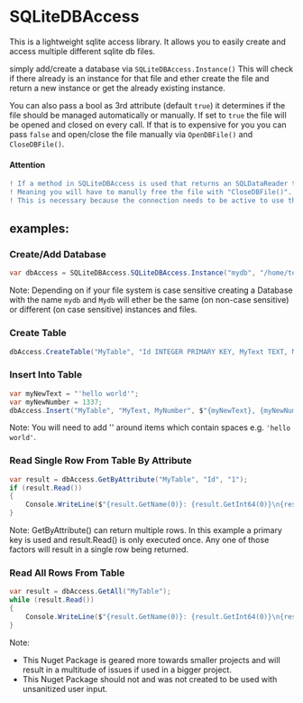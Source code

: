 # SQLiteDBAccess

This is a lightweight sqlite access library.
It allows you to easily create and access multiple different sqlite db files.

simply add/create a database via `SQLiteDBAccess.Instance()` This will check if there already is an instance for that file and ether create the file and return a new instance or get the already existing instance. 

You can also pass a bool as 3rd attribute (default `true`) it determines if the file should be managed automatically or manually. If set to `true` the file will be opened and closed on every call. If that is to expensive for you you can pass `false` and open/close the file manually via `OpenDBFile()` and `CloseDBFile()`.

#### **Attention**
```diff
! If a method in SQLiteDBAccess is used that returns an SQLDataReader the connection will not be closed even if file management is enabled. 
! Meaning you will have to manully free the file with "CloseDBFile()".
! This is necessary because the connection needs to be active to use the reader.
```
## examples:

### Create/Add Database
```csharp
var dbAccess = SQLiteDBAccess.SQLiteDBAccess.Instance("mydb", "/home/teddy"); // on windows path would be "C:/Users/teddy"
```

Note: 
Depending on if your file system is case sensitive creating a Database with the name `mydb` and `Mydb` will ether be the same (on non-case sensitive) or different (on case sensitive) instances and files.

### Create Table
````csharp
dbAccess.CreateTable("MyTable", "Id INTEGER PRIMARY KEY, MyText TEXT, MyNumber INTEGER");
````

### Insert Into Table
````csharp
var myNewText = "'hello world'";
var myNewNumber = 1337;
dbAccess.Insert("MyTable", "MyText, MyNumber", $"{myNewText}, {myNewNumber}");
````

Note:
You will need to add '' around items which contain spaces e.g. `'hello world'`.
### Read Single Row From Table By Attribute
````csharp
var result = dbAccess.GetByAttribute("MyTable", "Id", "1");
if (result.Read())
{
    Console.WriteLine($"{result.GetName(0)}: {result.GetInt64(0)}\n{result.GetName(1)}: {result.GetString(1)}\n{result.GetName(2)}: {result.GetInt64(2)}");
} 
````

Note: 
GetByAttribute() can return multiple rows. In this example a primary key is used and result.Read() is only executed once. Any one of those factors will result in a single row being returned. 

### Read All Rows From Table
````csharp
var result = dbAccess.GetAll("MyTable");
while (result.Read())
{
    Console.WriteLine($"{result.GetName(0)}: {result.GetInt64(0)}\n{result.GetName(1)}: {result.GetString(1)}\n{result.GetName(2)}: {result.GetInt64(2)}");
} 
````

Note:
- This Nuget Package is geared more towards smaller projects and will result in a multitude of issues if used in a bigger project. 
- This Nuget Package should not and was not created to be used with unsanitized user input.
